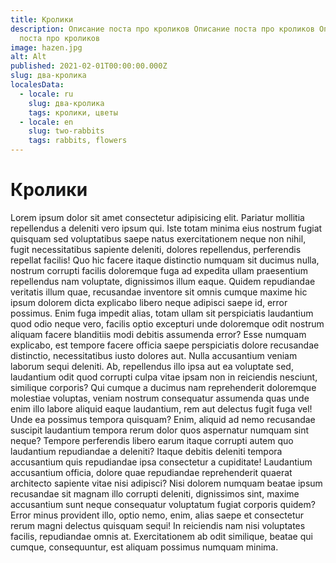 ```yaml
---
title: Кролики
description: Описание поста про кроликов Описание поста про кроликов Описание
  поста про кроликов
image: hazen.jpg
alt: Alt
published: 2021-02-01T00:00:00.000Z
slug: два-кролика
localesData:
  - locale: ru
    slug: два-кролика
    tags: кролики, цветы
  - locale: en
    slug: two-rabbits
    tags: rabbits, flowers
---
```

# Кролики
Lorem ipsum dolor sit amet consectetur adipisicing elit. Pariatur mollitia repellendus a deleniti vero ipsum qui. Iste totam minima eius nostrum fugiat quisquam sed voluptatibus saepe natus exercitationem neque non nihil, fugit necessitatibus sapiente deleniti, dolores repellendus, perferendis repellat facilis! Quo hic facere itaque distinctio numquam sit ducimus nulla, nostrum corrupti facilis doloremque fuga ad expedita ullam praesentium repellendus nam voluptate, dignissimos illum eaque. Quidem repudiandae veritatis illum quae, recusandae inventore sit omnis cumque maxime hic ipsum dolorem dicta explicabo libero neque adipisci saepe id, error possimus. Enim fuga impedit alias, totam ullam sit perspiciatis laudantium quod odio neque vero, facilis optio excepturi unde doloremque odit nostrum aliquam facere blanditiis modi debitis assumenda error? Esse numquam explicabo, est tempore facere officia saepe perspiciatis dolore recusandae distinctio, necessitatibus iusto dolores aut. Nulla accusantium veniam laborum sequi deleniti. Ab, repellendus illo ipsa aut ea voluptate sed, laudantium odit quod corrupti culpa vitae ipsam non in reiciendis nesciunt, similique corporis? Qui cumque a ducimus nam reprehenderit doloremque molestiae voluptas, veniam nostrum consequatur assumenda quas unde enim illo labore aliquid eaque laudantium, rem aut delectus fugit fuga vel! Unde ea possimus tempora quisquam? Enim, aliquid ad nemo recusandae suscipit laudantium tempora rerum dolor quos aspernatur numquam sint neque? Tempore perferendis libero earum itaque corrupti autem quo laudantium repudiandae a deleniti? Itaque debitis deleniti tempora accusantium quis repudiandae ipsa consectetur a cupiditate! Laudantium accusantium officia, dolore quae repudiandae reprehenderit quaerat architecto sapiente vitae nisi adipisci? Nisi dolorem numquam beatae ipsum recusandae sit magnam illo corrupti deleniti, dignissimos sint, maxime accusantium sunt neque consequatur voluptatum fugiat corporis quidem? Error minus provident illo, optio nemo, enim, alias saepe et consectetur rerum magni delectus quisquam sequi! In reiciendis nam nisi voluptates facilis, repudiandae omnis at. Exercitationem ab odit similique, beatae qui cumque, consequuntur, est aliquam possimus numquam minima.